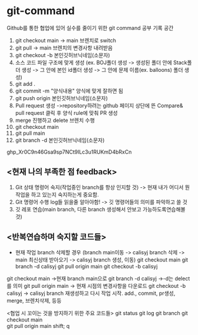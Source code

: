 # git-command
Github를 통한 협업에 있어 실수를 줄이기 위한 git command 공부 기록 공간


1. git checkout main -> main 브렌치로 switch
2. git pull -> main 브렌치의 변경사항 내려받음 
3. git checkout -b 본인깃허브닉네임(소문자)
4. 소스 코드 파일 구조에 맞게 생성 (ex. BOJ폴더 생성 -> 생성된 폴더 안에 Stack폴더 생성 -> 그 안에 본인 id폴더 생성
-> 그 안에 문제 이름(ex. balloons) 폴더 생성)
5. git add .
6. git commit -m "양식내용" 양식에 맞게 잘하면 됨
7. git push origin 본인깃허브닉네임(소문자)
8. Pull request 생성
->repository하려는 github 페이지 상단에 뜬 Compare& pull request 클릭 후 양식 rule에 맞춰 PR 생성
9. merge 진행하고 delete 브렌치 수행
10. git checkout main
11. git pull main
12. git branch -d 본인깃허브닉네임(소문자)

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





## <현재 나의 부족한 점 feedback>
1. Git 상태 명령어 숙지(작업중인 branch를 항상 인지할 것)
-> 현재 내가 어디서 뭔작업을 하고 있는지 숙지하는게 중요함.
2.  Git 명령어 수행 log들 읽을줄 알아야함!
-> 깃 명령어들의 의미를 파악하고 쓸 것
3. 깃 레포 연습(main branch, 다른 branch 생성해서 안보고 가능하도록연습해볼 것)

## <반복연습하며 숙지할 코드들>
- 현재 작업 branch 삭제할 경우 (branch main이동 -> calisyj branch 삭제 -> main 최신상태 받아오기 -> calisyj branch 생성, 이동)
git checkout main 
git branch -d calisyj 
git pull origin main
git checkout -b calisyj

git checkout main ->현재 branch main으로 
git branch -d calisyj  ->-d는 delect를 의미
git pull origin main -> 현재 시점의 변경사항을 다운로드
git checkout -b calisyj -> calisyj branch 재생성하고 다시 작업 시작. add., commit, pr생성, merge, 브렌치삭제, 등등

<협업 시 꼬이는 것을 방지하기 위한 주요 코드들>
git status
git log
git branch
git checkout main  
git pull origin main
shift; q
